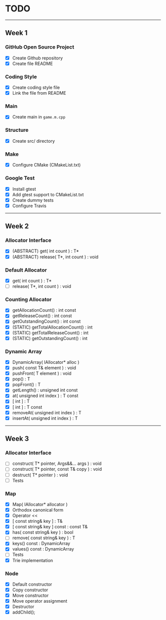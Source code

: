 # TODO

---

## Week 1

### GitHub Open Source Project
- [x] Create Github repository
- [x] Create file README

### Coding Style
- [x] Create coding style file
- [x] Link the file from README

### Main
- [x] Create main in `game.m.cpp`

### Structure
- [x] Create src/ directory

### Make
- [x] Configure CMake (CMakeList.txt)

### Google Test
- [x] Install gtest
- [x] Add gtest support to CMakeList.txt
- [x] Create dummy tests
- [x] Configure Travis

---

## Week 2

### Allocator Interface

- [x] \(ABSTRACT\) get( int count ) : T\*
- [x] \(ABSTRACT\) release( T\*, int count ) : void

### Default Allocator

- [x] get( int count ) : T\*
- [ ] release( T\*, int count ) : void

### Counting Allocator

- [x] getAllocationCount() : int const
- [x] getReleaseCount() : int const
- [x] getOutstandingCount() : int const
- [x] \(STATIC\) getTotalAllocationCount() : int
- [x] \(STATIC\) getTotalReleaseCount() : int
- [x] \(STATIC\) getOutstandingCount() : int

### Dynamic Array

- [x] DynamicArray( IAllocator\* alloc )
- [x] push( const T& element ) : void
- [x] pushFront( T element ) : void
- [x] pop() : T
- [x] popFront() : T
- [x] getLength() : unsigned int const
- [x] at( unsigned int index ) : T const
- [x] \[ int \] : T
- [x] \[ int \] : T const
- [x] removeAt( unsigned int index ) : T
- [x] insertAt( unsigned int index ) : T

---

## Week 3

### Allocator Interface

- [ ] construct( T\* pointer, Args&&... args ) : void
- [ ] construct( T\* pointer, const T& copy ) : void
- [ ] destruct( T\* pointer ) : void
- [ ] Tests

### Map

- [x] Map( IAllocator\* allocator )
- [x] Orthodox canonical form
- [x] Operator <<
- [x] \[ const string& key \] : T&
- [x] \[ const string& key \] const : const T&
- [x] has( const string& key ) : bool
- [ ] remove( const string& key ) : T
- [x] keys() const : DynamicArray<string>
- [x] values() const : DynamicArray<T>
- [ ] Tests
- [x] Trie implementation

### Node

- [x] Default constructor
- [x] Copy constructor
- [x] Move constructor
- [x] Move operator assignment
- [x] Destructor
- [x] addChild();
